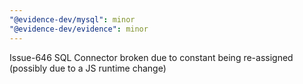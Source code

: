 ```yaml
---
"@evidence-dev/mysql": minor
"@evidence-dev/evidence": minor
---
```


Issue-646 SQL Connector broken due to constant being re-assigned (possibly due to a JS runtime change)
